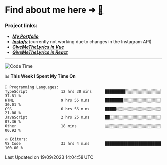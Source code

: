 # Find about me here ➜ [🧑](https://pauabella.dev)

### Project links:
- ***[My Portfolio](https://pauabella.dev)***
- ***[Instafy](https://instafy.me)*** (currently not working due to changes in the Instagram API)
- ***[GiveMeTheLyrics in Vue](https://lyrics.pauabella.dev)***
- ***[GiveMeTheLyrics in React](https://pauabella.dev/GiveMeTheLyrics)***

---
<!--START_SECTION:waka-->
![Code Time](http://img.shields.io/badge/Code%20Time-2%2C467%20hrs%2024%20mins-blue)

📊 **This Week I Spent My Time On** 

```text
💬 Programming Languages: 
TypeScript               12 hrs 30 mins      █████████░░░░░░░░░░░░░░░░   37.81 % 
HTML                     9 hrs 55 mins       ████████░░░░░░░░░░░░░░░░░   30.01 % 
CSS                      6 hrs 56 mins       █████░░░░░░░░░░░░░░░░░░░░   21.00 % 
JavaScript               2 hrs 25 mins       ██░░░░░░░░░░░░░░░░░░░░░░░   07.36 % 
Other                    18 mins             ░░░░░░░░░░░░░░░░░░░░░░░░░   00.92 % 

🔥 Editors: 
VS Code                  33 hrs 4 mins       █████████████████████████   100.00 % 
```


 Last Updated on 19/09/2023 14:04:58 UTC
<!--END_SECTION:waka-->
